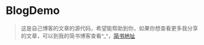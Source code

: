 # BlogDemo
> 这是自己博客的文章的源代码，希望能帮助到你，如果你想查看更多我分享的文章，可以到我的简书博客查看^_^，[简书地址](https://www.jianshu.com/u/8c6b4be8770b)





